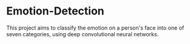 # Emotion-Detection
This project aims to classify the emotion on a person's face into one of seven categories, using deep convolutional neural networks.
